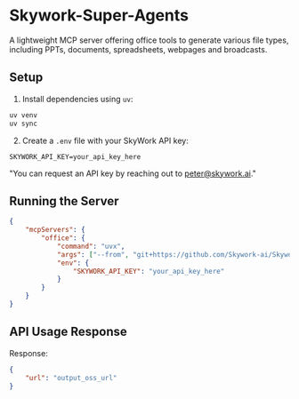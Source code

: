 # Skywork-Super-Agents

A lightweight MCP server offering office tools to generate various file types, including PPTs, documents, spreadsheets, webpages and broadcasts.

## Setup

1. Install dependencies using `uv`:
```bash
uv venv
uv sync
```

2. Create a `.env` file with your SkyWork API key:
```
SKYWORK_API_KEY=your_api_key_here
```

"You can request an API key by reaching out to peter@skywork.ai."

## Running the Server

```json
{
    "mcpServers": {
        "office": {
            "command": "uvx",
            "args": ["--from", "git+https://github.com/Skywork-ai/Skywork-Super-Agents.git", "office-tool"],
            "env": {
                "SKYWORK_API_KEY": "your_api_key_here"
            }
        }
    }
}
```

## API Usage Response
Response:
```json
{
    "url": "output_oss_url"
}
```

